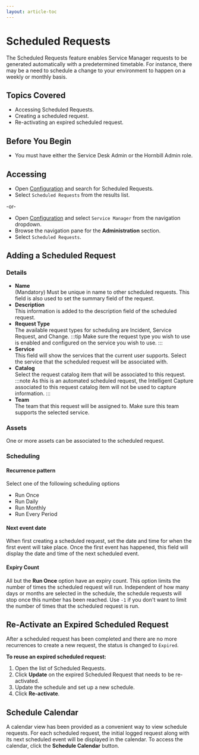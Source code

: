 ```yaml
---
layout: article-toc
---
```

# Scheduled Requests
The Scheduled Requests feature enables Service Manager requests to be generated automatically with a predetermined timetable.  For instance, there may be a need to schedule a change to your environment to happen on a weekly or monthly basis.

## Topics Covered
* Accessing Scheduled Requests.
* Creating a scheduled request.
* Re-activating an expired scheduled request.

## Before You Begin
* You must have either the Service Desk Admin or the Hornbill Admin role.

## Accessing
* Open [Configuration](/esp-config/getting-started/using-configuration) and search for Scheduled Requests.
* Select `Scheduled Requests` from the results list.

-or-

* Open [Configuration](/esp-config/getting-started/using-configuration) and select `Service Manager` from the navigation dropdown.
* Browse the navigation pane for the **Administration** section.
* Select `Scheduled Requests`.

## Adding a Scheduled Request

### Details
* **Name**<br>(Mandatory) Must be unique in name to other scheduled requests.  This field is also used to set the summary field of the request.
* **Description**<br>This information is added to the description field of the scheduled request.
* **Request Type**<br>The available request types for scheduling are Incident, Service Request, and Change. 
    :::tip
    Make sure the request type you wish to use is enabled and configured on the service you wish to use.
    :::
* **Service**<br>This field will show the services that the current user supports. Select the service that the scheduled request will be associated with.
* **Catalog**<br>Select the  request catalog item that will be associated to this request.  
    :::note
    As this is an automated scheduled request, the Intelligent Capture associated to this request catalog item will not be used to capture information.
    :::
* **Team**<br>The team that this request will be assigned to.  Make sure this team supports the selected service.

### Assets
One or more assets can be associated to the scheduled request.

### Scheduling
#### Recurrence pattern
Select one of the following scheduling options
* Run Once
* Run Daily
* Run Monthly
* Run Every Period

#### Next event date
When first creating a scheduled request, set the date and time for when the first event will take place.  Once the first event has happened, this field will display the date and time of the next scheduled event.

#### Expiry Count
All but the **Run Once** option have an expiry count.  This option limits the number of times the scheduled request will run.  Independent of how many days or months are selected in the schedule, the schedule requests will stop once this number has been reached. Use `-1` if you don't want to limit the number of times that the scheduled request is run.

## Re-Activate an Expired Scheduled Request
After a scheduled request has been completed and there are no more recurrences to create a new request, the status is changed to `Expired`.  

**To reuse an expired scheduled request:**
1. Open the list of Scheduled Requests.
1. Click **Update** on the expired Scheduled Request that needs to be re-activated.
1. Update the schedule and set up a new schedule.
1. Click **Re-activate**.

## Schedule Calendar
A calendar view has been provided as a convenient way to view schedule requests. For each scheduled request, the initial logged request along with its next scheduled event will be displayed in the calendar. To access the calendar, click the **Schedule Calendar** button.
